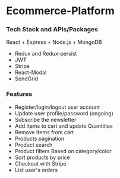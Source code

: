 # Ecommerce-Platform

### Tech Stack and APIs/Packages
React + Express + Node.js + MongoDB

- Redux and Redux-persist
- JWT
- Stripe
- React-Modal
- SendGrid

### Features
- Register/login/logout user account
- Update user profile/password (ongoing)
- Subscribe the newsletter
- Add Items to cart and update Quantities
- Remove Items from cart
- Products pagination
- Product search
- Product filters Based on category/color
- Sort products by price
- Checkout with Stripe
- List user's orders
